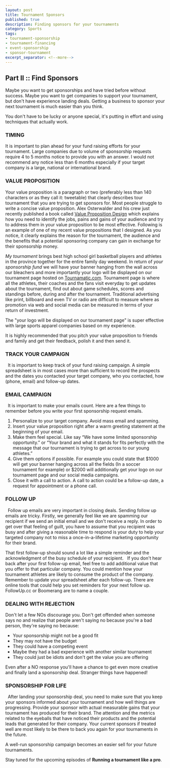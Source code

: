 ```yaml
---
layout: post
title: Tournament Sponsors
published: true
description: Finding sponsors for your tournaments
category: Sports
tags:
- tournament-sponsorship
- tournament-financing
- event-sponsorship
- sponsor-tournament
excerpt_separator: <!--more-->
---
```


## Part II :: Find Sponsors

Maybe you want to get sponsorships and have tried before without success. Maybe you want to get companies to support your tournament, but don't have experience landing deals. Getting a business to sponsor your next tournament is much easier than you think.
<!--more-->
You don't have to be lucky or anyone special, it's putting in effort and using techniques that actually work.


### TIMING
It is important to plan ahead for your fund raising efforts for your tournament. Large companies due to volume of sponsorship requests require 4 to 5 months notice to provide you with an answer.
I would not recommend any notice less than 6 months especially if your target company is a large, national or international brand.


### VALUE PROPOSITION

Your value proposition is a paragraph or two (preferably less than 140 characters or as they call it: tweetable) that clearly describes tour tournament that you are trying to get sponsors for.
Most people struggle to write a concise value proposition. Alex Osterwalder and his crew just recently published a book called [Value Proposition Design](https://strategyzer.com/value-proposition-design "Value Proposition Design book") which explains how you need to identify the jobs, pains and gains of your audience and try to address them in your value proposition to be most effective.
Following is an example of one of my recent value propositions that I designed. As you notice, it clearly explains the reason for the tournament, the audience and the benefits that a potential sponsoring company can gain in exchange for their sponsorship money.

_My tournament_ brings best high school girl basketball players and athletes in the province together for the entire family day weekend. In return of _your sponsorship fund_ we will have your banner hanging from the wall across our bleachers and more importantly your logo will be displayed on our tournament page hosted on [Tournamatic.com](https://www.tournamatic.com "Tournamatic"). Tournament page is where all the athletes, their coaches and the fans visit everyday to get updates about the tournament, find out about game schedules, scores and standings before, during and after the tournament. Traditional advertising like print, billboard and even TV or radio are difficult to measure where as promotion via web and social media can be measured in terms of your return of investment.

The "your logo will be displayed on our tournament page" is super effective with large sports apparel companies based on my experience.

It is highly recommended that you pitch your value proposition to friends and family and get their feedback, polish it and then send it.


### TRACK YOUR CAMPAIGN
 
It is important to keep track of your fund raising campaign.
A simple spreadsheet is in most cases more than sufficient to record the prospects and the dates you contacted your target company, who you contacted, how (phone, email) and follow-up dates. 


### EMAIL CAMPAIGN
 
It is important to make your emails count. Here are a few things to remember before you write your first sponsorship request emails.

1. Personalize to your target company. Avoid mass email and spamming.
2. Insert your value proposition right after a warm greeting statement at the beginning of your email.
3. Make them feel special. Like say “We have some limited sponsorship opportunity.” or “Your brand and what it stands for fits perfectly with the message that our tournament is trying to get across to our young athletes.”
4. Give them options if possible. For example you could state that $1000 will get your banner hanging across all the fields (In a soccer tournament for example) or $2000 will additionally get your logo on our tournament page and our social media campaigns.
5. Close it with a call to action. A call to action could be a follow-up date, a request for appointment or a phone call.


### FOLLOW UP
 
Follow up emails are very important in closing deals.
Sending follow up emails are tricky. Firstly, we generally feel like we are spamming our recipient if we send an initial email and we don't receive a reply.
In order to get over that feeling of guilt, you have to assume that you recipient was busy and after giving a reasonable time to respond is your duty to help your targeted company not to miss a once-in-a-lifetime marketing opportunity for their brand. 

That first follow-up should sound a lot like a simple reminder and the acknowledgment of the busy schedule of your recipient. 
 
If you don't hear back after your first follow-up email, feel free to add additional value that you offer to that particular company.
You could mention how your tournament athletes are likely to consume the product of the company.
 
Remember to update your spreadsheet after each follow-up. There are online tools that could help you set reminders for your next follow up. FollowUp.cc or Boomerang are to name a couple.

### DEALING WITH REJECTION

Don't let a few NOs discourage you. Don't get offended when someone says no and realize that people aren't saying no because you're a bad person, they're saying no because:
 
- Your sponsorship might not be a good fit
- They may not have the budget
- They could have a competing event
- Maybe they had a bad experience with another similar tournament
- They could just be idiots and don't get the value you are offering

Even after a NO response you'll have a chance to get even more creative and finally land a sponsorship deal. Stranger things have happened! 


### SPONSORSHIP FOR LIFE
 
After landing your sponsorship deal, you need to make sure that you keep your sponsors informed about your tournament and how well things are progressing.
Provide your sponsor with actual measurable gains that your tournament has produced for their brand. The attention and the metrics related to the eyeballs that have noticed their products and the potential leads that generated for their company.
Your current sponsors if treated well are most likely to be there to back you again for your tournaments in the future.

A well-run sponsorship campaign becomes an easier sell for your future tournaments.


Stay tuned for the upcoming episodes of **Running a tournament like a pro**.
